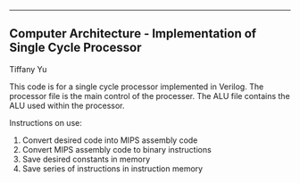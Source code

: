 ----------------------
Computer Architecture - Implementation of Single Cycle Processor
----------------------
Tiffany Yu

This code is for a single cycle processor implemented in Verilog. The processor file is the main control of the processer.
The ALU file contains the ALU used within the processor. 

Instructions on use:
1. Convert desired code into MIPS assembly code
2. Convert MIPS assembly code to binary instructions
3. Save desired constants in memory
4. Save series of instructions in instruction memory
